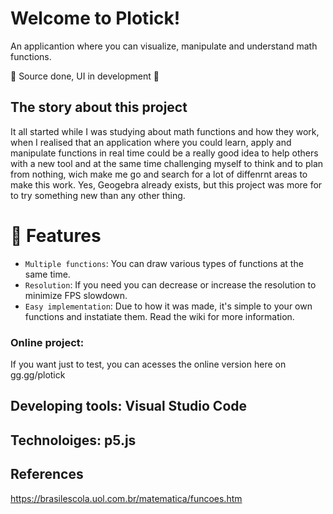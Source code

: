 # Welcome to Plotick! 
An applicantion where you can visualize, manipulate and understand math functions.

:construction: Source done, UI in development :construction:

## The story about this project
It all started while I was studying about math functions and how they work,
when I realised that an application where you could learn, apply and manipulate
functions in real time could be a really good idea to help others with a new 
tool and at the same time challenging myself to think and to plan from nothing,
wich make me go and search for a lot of diffenrnt areas to make this work.
Yes, Geogebra already exists, but this project was more for to try something
new than any other thing.

# :hammer: Features

- `Multiple functions`: You can draw various types of functions at the same time.
- `Resolution`: If you need you can decrease or increase the resolution to minimize FPS slowdown.
- `Easy implementation`: Due to how it was made, it's simple to your own functions and instatiate them. Read the wiki for more information.


### Online project:
If you want just to test, you can acesses the online version here on gg.gg/plotick

## Developing tools: Visual Studio Code 

## Technoloiges: p5.js


## References

https://brasilescola.uol.com.br/matematica/funcoes.htm
